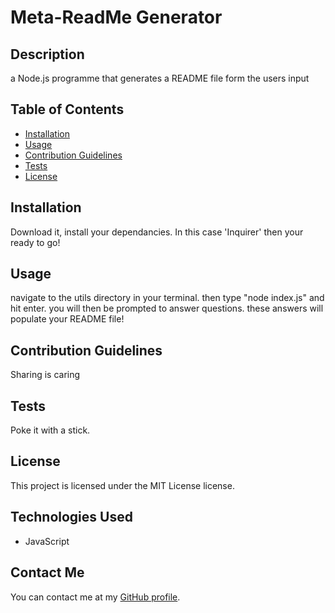 
  # Meta-ReadMe Generator

  ## Description

  a Node.js programme that generates a README file form the users input

  ## Table of Contents

  - [Installation](#installation)
  - [Usage](#usage)
  - [Contribution Guidelines](#contribution-guidelines)
  - [Tests](#tests)
  - [License](#license)

  ## Installation

  Download it, install your dependancies. In this case 'Inquirer' then your ready to go!

  ## Usage

  navigate to the utils directory in your terminal. then type "node index.js" and hit enter. you will then be prompted to answer questions. these answers will populate your README file!

  ## Contribution Guidelines

  Sharing is caring

  ## Tests

  Poke it with a stick.

  ## License

  This project is licensed under the MIT License license.

  ## Technologies Used

  - JavaScript

  ## Contact Me

  You can contact me at my [GitHub profile](https://github.com/Jakinlade).